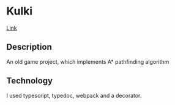 # Kulki
[Link](https://kulki.netlify.app/)

## Description
An old game project, which implements A* pathfinding algorithm

## Technology
I used typescript, typedoc, webpack and a decorator.
